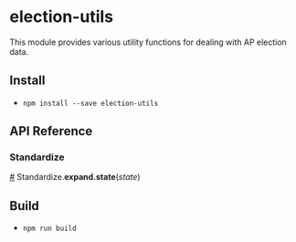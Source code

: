 # election-utils

This module provides various utility functions for dealing with AP election data.

## Install

- `npm install --save election-utils`

## API Reference

### Standardize

<a name="expand-state" href="#expand-state">#</a> Standardize.<b>expand.state</b>(<i>state</i>)

## Build

- `npm run build`
